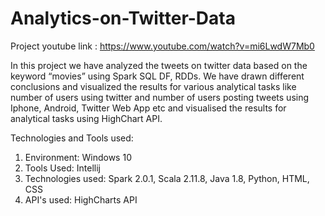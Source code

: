 # Analytics-on-Twitter-Data


Project youtube link : https://www.youtube.com/watch?v=mi6LwdW7Mb0


In this project we have analyzed the tweets on twitter data based on the keyword “movies” using Spark SQL DF, RDDs. We have drawn different conclusions and visualized the results for various analytical tasks like number of users using twitter and number of users posting tweets using Iphone, Android, Twitter Web App etc and visualised the results for analytical tasks using HighChart API.

Technologies and Tools used:
1.	Environment: Windows 10
2.	Tools Used: Intellij 
3.	Technologies used: Spark 2.0.1, Scala 2.11.8, Java 1.8, Python, HTML, CSS
4.  API's used: HighCharts API 
